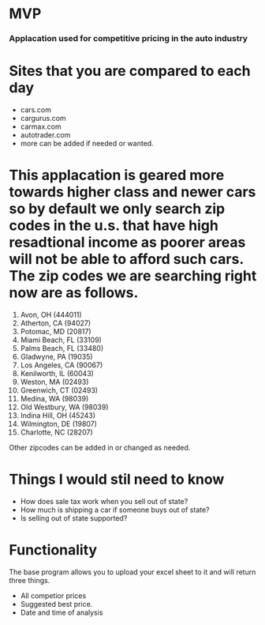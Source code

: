 # MVP
### Applacation used for competitive pricing in the auto industry ###  

# Sites that you are compared to each day #
  - cars.com
  - cargurus.com
  - carmax.com
  - autotrader.com
  - more can be added if needed or wanted.
 
# This applacation is geared more towards higher class and newer cars so by default we only search zip codes in the u.s. that have high resadtional income as poorer areas will not be able to afford such cars. The zip codes we are searching right now are as follows. # 

1. Avon, OH (444011)
2. Atherton, CA (94027)
3. Potomac, MD (20817)
4. Miami Beach, FL (33109)
5. Palms Beach, FL (33480)
6. Gladwyne, PA (19035)
7. Los Angeles, CA (90067)
8. Kenilworth, IL (60043)
9. Weston, MA (02493)
10. Greenwich, CT (02493)
11. Medina, WA (98039)
12. Old Westbury, WA (98039)
13. Indina Hill, OH (45243)
14. Wilmington, DE (19807)
15. Charlotte, NC (28207)
  
Other zipcodes can be added in or changed as needed. 

# Things I would stil need to know # 
  - How does sale tax work when you sell out of state? 
  - How much is shipping a car if someone buys out of state?
  - Is selling out of state supported? 
  
 # Functionality # 
 
 The base program allows you to upload your excel sheet to it and will return three things.
  - All competior prices
  - Suggested best price.
  - Date and time of analysis
 


 
 
